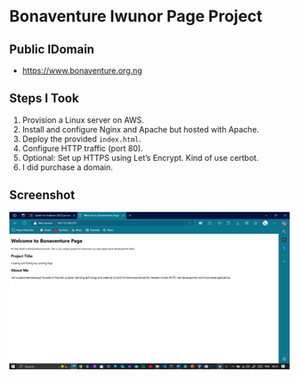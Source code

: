 # Bonaventure Iwunor Page Project

## Public IDomain

- https://www.bonaventure.org.ng

## Steps I Took

1. Provision a Linux server on AWS.
2. Install and configure Nginx and Apache but hosted with Apache.
3. Deploy the provided `index.html`.
4. Configure HTTP traffic (port 80).
5. Optional: Set up HTTPS using Let’s Encrypt. Kind of use certbot.
6. I did purchase a domain.

## Screenshot

![Bonaventur's Page Screenshot](./ExamProject.png)
